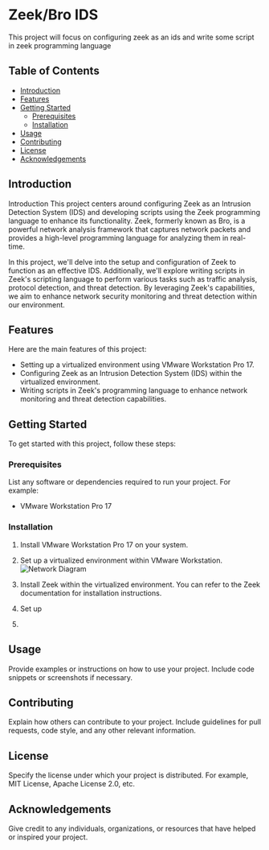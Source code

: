 # Zeek/Bro IDS

This project will focus on configuring zeek as an ids and write some script in zeek programming language

## Table of Contents

- [Introduction](#introduction)
- [Features](#features)
- [Getting Started](#getting-started)
  - [Prerequisites](#prerequisites)
  - [Installation](#installation)
- [Usage](#usage)
- [Contributing](#contributing)
- [License](#license)
- [Acknowledgements](#acknowledgements)

## Introduction


Introduction
This project centers around configuring Zeek as an Intrusion Detection System (IDS) and developing scripts using the Zeek programming language to enhance its functionality. Zeek, formerly known as Bro, is a powerful network analysis framework that captures network packets and provides a high-level programming language for analyzing them in real-time.

In this project, we'll delve into the setup and configuration of Zeek to function as an effective IDS. Additionally, we'll explore writing scripts in Zeek's scripting language to perform various tasks such as traffic analysis, protocol detection, and threat detection. By leveraging Zeek's capabilities, we aim to enhance network security monitoring and threat detection within our environment.

## Features

Here are the main features of this project:
- Setting up a virtualized environment using VMware Workstation Pro 17.
- Configuring Zeek as an Intrusion Detection System (IDS) within the virtualized environment.
- Writing scripts in Zeek's programming language to enhance network monitoring and threat detection capabilities.

## Getting Started

To get started with this project, follow these steps:

### Prerequisites

List any software or dependencies required to run your project. For example:
- VMware Workstation Pro 17

### Installation

1. Install VMware Workstation Pro 17 on your system.
2. Set up a virtualized environment within VMware Workstation. 
![Network Diagram](/home/dumi/Desktop/Lab_Networking.drawio_Cutted.png)

3. Install Zeek within the virtualized environment. You can refer to the Zeek documentation for installation instructions.
4. Set up 
5. 

## Usage

Provide examples or instructions on how to use your project. Include code snippets or screenshots if necessary.

## Contributing

Explain how others can contribute to your project. Include guidelines for pull requests, code style, and any other relevant information.

## License

Specify the license under which your project is distributed. For example, MIT License, Apache License 2.0, etc.

## Acknowledgements

Give credit to any individuals, organizations, or resources that have helped or inspired your project.

